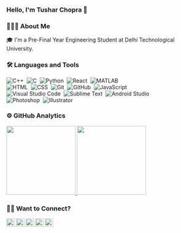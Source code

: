 ### **Hello, I'm Tushar Chopra** 👋

### 👨🏻‍💻 About Me
🎓 I'm a Pre-Final Year Engineering Student at Delhi Technological University.


### 🛠 Languages and Tools
![C++](https://img.shields.io/badge/-C++-05122A?style=flat&logo=C%2B%2B&logoColor=00599C)&nbsp;
![C](https://img.shields.io/badge/-C-05122A?style=flat&logo=C&logoColor=A8B9CC)&nbsp;
![Python](https://img.shields.io/badge/-Python-05122A?style=flat&logo=python)&nbsp;
![React](https://img.shields.io/badge/-React-05122A?style=flat&logo=React&logoColor=42A5F5)&nbsp;
![MATLAB](https://img.shields.io/badge/-MATLAB-05122A?style=flat&logo=Mathworks&logoColor=FF9800)\
![HTML](https://img.shields.io/badge/-HTML-05122A?style=flat&logo=HTML5)&nbsp;
![CSS](https://img.shields.io/badge/-CSS-05122A?style=flat&logo=CSS3&logoColor=1572B6)&nbsp;
![Git](https://img.shields.io/badge/-Git-05122A?style=flat&logo=git)&nbsp;
![GitHub](https://img.shields.io/badge/-GitHub-05122A?style=flat&logo=github)&nbsp;
![JavaScript](https://img.shields.io/badge/-javascript-05122A?style=flat&logo=javascript)\
![Visual Studio Code](https://img.shields.io/badge/-Visual%20Studio%20Code-05122A?style=flat&logo=visual-studio-code&logoColor=007ACC)&nbsp;
![Sublime Text](https://img.shields.io/badge/-Sublime_Text-05122A?style=flat&logo=sublime-text&logoColor=FF9800)&nbsp;
![Android Studio](https://img.shields.io/badge/-Android_Studio-05122A?style=flat&logo=android-studio&logoColor=a4c639)\
![Photoshop](https://img.shields.io/badge/-Photoshop-05122A?style=flat&logo=adobe-photoshop)&nbsp;
![Illustrator](https://img.shields.io/badge/-Illustrator-05122A?style=flat&logo=adobe-illustrator)&nbsp;


### ⚙️ GitHub Analytics
<p align="left">
<a href="https://github.com/tusharchopra123">
  <img height="180em" src="https://github-readme-stats-eight-theta.vercel.app/api?username=tusharchopra123&show_icons=true&theme=algolia&include_all_commits=true&count_private=true"/>
  <img height="180em" src="https://github-readme-stats-eight-theta.vercel.app/api/top-langs/?username=tusharchopra123&layout=compact&langs_count=8&theme=algolia"/>
</a>
</p>

### 🤝🏻 Want to Connect?
<p align="center">
<a href="https://twitter.com/tushar376">
  <img align="left" alt="Hemang's Twitter" width="22px" src="https://www.flaticon.com/svg/static/icons/svg/1409/1409937.svg" />
</a>
<a href="https://in.linkedin.com/in/tushar-chopra-bb244412b/">
  <img align="left" alt="Hemang's LinkedIn" width="22px" src="https://www.flaticon.com/svg/static/icons/svg/1409/1409945.svg" />
</a>
<a href="https://github.com/tusharchopra123">
  <img align="left" alt="Hemang's GitHub" width="22px" src="https://www.flaticon.com/svg/static/icons/svg/270/270798.svg" />
</a>
<a href="https://www.instagram.com/demon_lonewolf/">
  <img align="left" alt="Hemang's Instagram" width="22px" src="https://www.flaticon.com/svg/static/icons/svg/1409/1409946.svg" />
</a>
<a href="https://www.facebook.com/tushar.chopra.58/">
  <img align="left" alt="Hemang's Facebook" width="22px" src="https://www.flaticon.com/svg/static/icons/svg/1409/1409943.svg"  class="white" />
</a>
<!--
**tusharchopra123/tusharchopra123** is a ✨ _special_ ✨ repository because its `README.md` (this file) appears on your GitHub profile.

Here are some ideas to get you started:

- 🔭 I’m currently working on ...
- 🌱 I’m currently learning ...
- 👯 I’m looking to collaborate on ...
- 🤔 I’m looking for help with ...
- 💬 Ask me about ...
- 📫 How to reach me: ...
- 😄 Pronouns: ...
- ⚡ Fun fact: ...
-->
